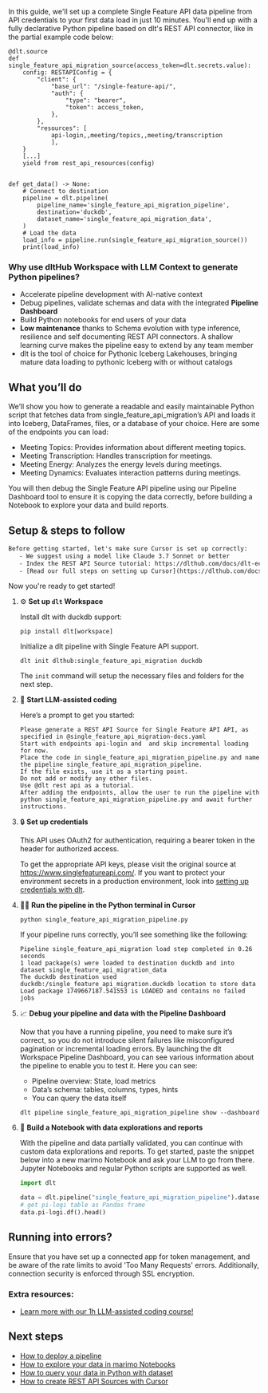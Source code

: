 In this guide, we'll set up a complete Single Feature API data pipeline from API credentials to your first data load in just 10 minutes. You'll end up with a fully declarative Python pipeline based on dlt's REST API connector, like in the partial example code below:

```python-outcome
@dlt.source
def single_feature_api_migration_source(access_token=dlt.secrets.value):
    config: RESTAPIConfig = {
        "client": {
            "base_url": "/single-feature-api/",
            "auth": {
                "type": "bearer",
                "token": access_token,
            },
        },
        "resources": [
            api-login,,meeting/topics,,meeting/transcription
            ],
    }
    [...]
    yield from rest_api_resources(config)


def get_data() -> None:
    # Connect to destination
    pipeline = dlt.pipeline(
        pipeline_name='single_feature_api_migration_pipeline',
        destination='duckdb',
        dataset_name='single_feature_api_migration_data', 
    )
    # Load the data
    load_info = pipeline.run(single_feature_api_migration_source())
    print(load_info) 
```

### Why use dltHub Workspace with LLM Context to generate Python pipelines?

- Accelerate pipeline development with AI-native context
- Debug pipelines, validate schemas and data with the integrated **Pipeline Dashboard**
- Build Python notebooks for end users of your data
- **Low maintenance** thanks to Schema evolution with type inference, resilience and self documenting REST API connectors. A shallow learning curve makes the pipeline easy to extend by any team member
- dlt is the tool of choice for Pythonic Iceberg Lakehouses, bringing mature data loading to pythonic Iceberg with or without catalogs

## What you’ll do

We’ll show you how to generate a readable and easily maintainable Python script that fetches data from single_feature_api_migration’s API and loads it into Iceberg, DataFrames, files, or a database of your choice. Here are some of the endpoints you can load:

- Meeting Topics: Provides information about different meeting topics.
- Meeting Transcription: Handles transcription for meetings.
- Meeting Energy: Analyzes the energy levels during meetings.
- Meeting Dynamics: Evaluates interaction patterns during meetings.

You will then debug the Single Feature API pipeline using our Pipeline Dashboard tool to ensure it is copying the data correctly, before building a Notebook to explore your data and build reports.

## Setup & steps to follow

```default
Before getting started, let's make sure Cursor is set up correctly:
   - We suggest using a model like Claude 3.7 Sonnet or better
   - Index the REST API Source tutorial: https://dlthub.com/docs/dlt-ecosystem/verified-sources/rest_api/ and add it to context as **@dlt rest api**
   - [Read our full steps on setting up Cursor](https://dlthub.com/docs/dlt-ecosystem/llm-tooling/cursor-restapi#23-configuring-cursor-with-documentation)
```

Now you're ready to get started!

1. ⚙️ **Set up `dlt` Workspace**
    
    Install dlt with duckdb support:
    ```shell
    pip install dlt[workspace]
    ```

    Initialize a dlt pipeline with Single Feature API support.
    ```shell
    dlt init dlthub:single_feature_api_migration duckdb
    ```

    The `init` command will setup the necessary files and folders for the next step.
    
2. 🤠 **Start LLM-assisted coding**
    
    Here’s a prompt to get you started:
    
    ```prompt
    Please generate a REST API Source for Single Feature API API, as specified in @single_feature_api_migration-docs.yaml 
    Start with endpoints api-login and  and skip incremental loading for now. 
    Place the code in single_feature_api_migration_pipeline.py and name the pipeline single_feature_api_migration_pipeline. 
    If the file exists, use it as a starting point. 
    Do not add or modify any other files. 
    Use @dlt rest api as a tutorial. 
    After adding the endpoints, allow the user to run the pipeline with python single_feature_api_migration_pipeline.py and await further instructions.
    ```

    
3. 🔒 **Set up credentials** 
    
    This API uses OAuth2 for authentication, requiring a bearer token in the header for authorized access.
    
    To get the appropriate API keys, please visit the original source at https://www.singlefeatureapi.com/.
    If you want to protect your environment secrets in a production environment, look into [setting up credentials with dlt](https://dlthub.com/docs/walkthroughs/add_credentials).
    
4. 🏃‍♀️ **Run the pipeline in the Python terminal in Cursor**
    
    ```shell
    python single_feature_api_migration_pipeline.py
    ```
    
    If your pipeline runs correctly, you’ll see something like the following:
    
    ```shell
    Pipeline single_feature_api_migration load step completed in 0.26 seconds
    1 load package(s) were loaded to destination duckdb and into dataset single_feature_api_migration_data
    The duckdb destination used duckdb:/single_feature_api_migration.duckdb location to store data
    Load package 1749667187.541553 is LOADED and contains no failed jobs
    ```
    
5. 📈 **Debug your pipeline and data with the Pipeline Dashboard**

    Now that you have a running pipeline, you need to make sure it’s correct, so you do not introduce silent failures like misconfigured pagination or incremental loading errors. By launching the dlt Workspace Pipeline Dashboard, you can see various information about the pipeline to enable you to test it. Here you can see:
    - Pipeline overview: State, load metrics
    - Data’s schema: tables, columns, types, hints
    - You can query the data itself
    
    ```shell
    dlt pipeline single_feature_api_migration_pipeline show --dashboard
    ```
    
6. 🐍 **Build a Notebook with data explorations and reports**

    With the pipeline and data partially validated, you can continue with custom data explorations and reports. To get started, paste the snippet below into a new marimo Notebook and ask your LLM to go from there. Jupyter Notebooks and regular Python scripts are supported as well.

    
    ```python
    import dlt

   data = dlt.pipeline("single_feature_api_migration_pipeline").dataset()
   # get pi-logi table as Pandas frame
   data.pi-logi.df().head()
    ```

## Running into errors?

Ensure that you have set up a connected app for token management, and be aware of the rate limits to avoid 'Too Many Requests' errors. Additionally, connection security is enforced through SSL encryption.

### Extra resources:

- [Learn more with our 1h LLM-assisted coding course!](https://www.youtube.com/watch?v=GGid70rnJuM)

## Next steps

- [How to deploy a pipeline](https://dlthub.com/docs/walkthroughs/deploy-a-pipeline)
- [How to explore your data in marimo Notebooks](https://dlthub.com/docs/general-usage/dataset-access/marimo)
- [How to query your data in Python with dataset](https://dlthub.com/docs/general-usage/dataset-access/dataset)
- [How to create REST API Sources with Cursor](https://dlthub.com/docs/dlt-ecosystem/llm-tooling/cursor-restapi)